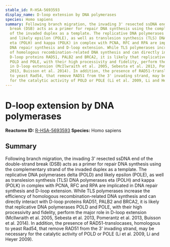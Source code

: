 ```yaml
---
stable_id: R-HSA-5693593
display_name: D-loop extension by DNA polymerases
species: Homo sapiens
summary: Following branch migration, the invading 3' resected ssDNA end of the double-strand
  break (DSB) acts as a primer for repair DNA synthesis using the complementary strand
  of the invaded duplex as a template. The replicative DNA polymerases delta (POLD)
  and likely epsilon (POLE), as well as translesion synthesis (TLS) DNA polymerases
  eta (POLH) and kappa (POLK) in complex with PCNA, RFC and RPA are implicated in
  DNA repair synthesis and D-loop extension. While TLS polymerases increase the efficiency
  of homologous recombination-related DNA synthesis and can directly interact with
  D-loop proteins RAD51, PALB2 and BRCA2, it is likely that replicative DNA polymerases
  POLD and POLE, with their high processivity and fidelity, perform the major role
  in D-loop extension (McIlwraith et al. 2005, Sebesta et al. 2013, Pomerantz et al.
  2013, Buisson et al. 2014). In addition, the presence of RAD51-translocases, homologous
  to yeast Rad54, that remove RAD51 from the 3' invading strand, may be necessary
  for the catalytic activity of POLD or POLE (Li et al. 2009, Li and Heyer 2009).
---
```


# D-loop extension by DNA polymerases
**Reactome ID:** [R-HSA-5693593](https://reactome.org/content/detail/R-HSA-5693593)
**Species:** Homo sapiens

## Summary

Following branch migration, the invading 3' resected ssDNA end of the double-strand break (DSB) acts as a primer for repair DNA synthesis using the complementary strand of the invaded duplex as a template. The replicative DNA polymerases delta (POLD) and likely epsilon (POLE), as well as translesion synthesis (TLS) DNA polymerases eta (POLH) and kappa (POLK) in complex with PCNA, RFC and RPA are implicated in DNA repair synthesis and D-loop extension. While TLS polymerases increase the efficiency of homologous recombination-related DNA synthesis and can directly interact with D-loop proteins RAD51, PALB2 and BRCA2, it is likely that replicative DNA polymerases POLD and POLE, with their high processivity and fidelity, perform the major role in D-loop extension (McIlwraith et al. 2005, Sebesta et al. 2013, Pomerantz et al. 2013, Buisson et al. 2014). In addition, the presence of RAD51-translocases, homologous to yeast Rad54, that remove RAD51 from the 3' invading strand, may be necessary for the catalytic activity of POLD or POLE (Li et al. 2009, Li and Heyer 2009).
